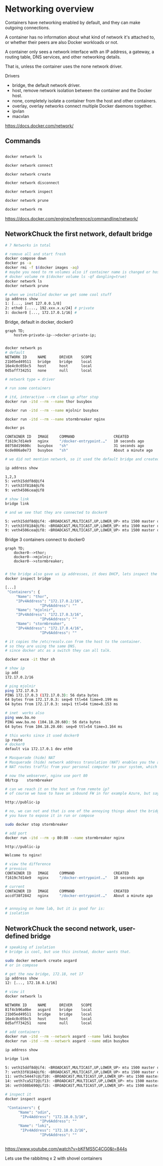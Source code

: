 # Networking overview

Containers have networking enabled by default, and they can make outgoing connections. 

A container has no information about what kind of network it's attached to, or whether their peers are also Docker workloads or not. 

A container only sees a network interface with an IP address, a gateway, a routing table, DNS services, and other networking details. 

That is, unless the container uses the none network driver.

Drivers

* bridge, the default network driver.
* host, remove network isolation between the container and the Docker host.
* none, completely isolate a container from the host and other containers.
* overlay, overlay networks connect multiple Docker daemons together.
* ipvlan
* macvlan

https://docs.docker.com/network/

## Commands

```bash

docker network ls

docker network connect

docker network create

docker network disconnect

docker network inspect

docker network prune

docker network rm

```

https://docs.docker.com/engine/reference/commandline/network/

## NetworkChuck the first network, default bridge


```bash
# 7 Networks in total

# remove all and start fresh
docker compose down
docker ps -a
docker rmi -f $(docker images -aq)
# maybe you need to rm volumes also if container name is changed or hostname
# docker volume rm $(docker volume ls -qf dangling=true)
docker network ls
docker network prune

# when we installed docker we get some cool stuff
ip address show
1: [..., inet 127.0.0.1/8]
2: etho0 [...., 192.xxx.x.x/24] # private
3: docker0 [..., 172.17.0.1/16] # 

```

Bridge, default in docker, docker0

```mermaid
graph TD;
    hostvm-private-ip-->docker-private-ip;
    
```

```bash
docker network ps
# default
NETWORK ID     NAME      DRIVER    SCOPE
21b05ed49511   bridge    bridge    local
16e4c0c05bc5   host      host      local
0d5aff734251   none      null      local

# network type = driver

# run some containers

# itd, interactive --rm clean up after stop
docker run -itd --rm --name thor busybox

docker run -itd --rm --name mjolnir busybox

docker run -itd --rm --name stormbreaker nginx

docker ps

CONTAINER ID   IMAGE     COMMAND                  CREATED              STATUS              PORTS     NAMES
f1619c7d14e9   nginx     "/docker-entrypoint.…"   10 seconds ago       Up 9 seconds        80/tcp    stormbreaker
80758d19600c   busybox   "sh"                     31 seconds ago       Up 30 seconds                 mjolnir
6cde086a0e73   busybox   "sh"                     About a minute ago   Up About a minute             thor

# we did not mention network, so it used the default bridge and created 3 new interfaces  and linked it to the bridge, like a switch.

ip address show

1,2,3
5: veth15ddf8d@if4
7: veth33f8184@if6
9: veth4506cea@if8

# show link
bridge link

# and we see that they are connected to docker0

5: veth15ddf8d@if4: <BROADCAST,MULTICAST,UP,LOWER_UP> mtu 1500 master docker0 state forwarding priority 32 cost 2
7: veth33f8184@if6: <BROADCAST,MULTICAST,UP,LOWER_UP> mtu 1500 master docker0 state forwarding priority 32 cost 2
9: veth4506cea@if8: <BROADCAST,MULTICAST,UP,LOWER_UP> mtu 1500 master docker0 state forwarding priority 32 cost 2

```

Bridge 3 containers connect to docker0

```mermaid
graph TD;
    docker0-->thor;
    docker0-->mjolnir;
    docker0-->stormbreaker;
    
```

```bash
# the bridge also gave us ip addresses, it does DHCP, lets inspect the network
docker inspect bridge

[...]
 "Containers": {
     "Name": "thor",
     "IPv4Address": "172.17.0.2/16",
                "IPv6Address": ""
     "Name": "mjolnir",
     "IPv4Address": "172.17.0.3/16",
                "IPv6Address": ""
     "Name": "stormbreaker",
     "IPv4Address": "172.17.0.4/16",
                "IPv6Address": ""

# it copies the /etc/resolv.con from the host to the container.
# so they are using the same DNS.
# since docker atc as a switch they can all talk.

docker exce -it thor sh

# show ip
ip add
172.17.0.2/16

# ping mjolnir
ping 172.17.0.3
PING 172.17.0.3 (172.17.0.3): 56 data bytes
64 bytes from 172.17.0.3: seq=0 ttl=64 time=0.199 ms
64 bytes from 172.17.0.3: seq=1 ttl=64 time=0.153 ms

# inet  works also
ping www.ba.no
PING www.ba.no (104.18.20.60): 56 data bytes
64 bytes from 104.18.20.60: seq=0 ttl=54 time=3.164 ms

# this works since it used docker0
ip route
# docker0
default via 172.17.0.1 dev eth0

# Masquerade (hide) NAT
# Masquerade (hide) network address translation (NAT) enables you the actual address of a personal computer private. 
# NAT routes traffic from your personal computer to your system, which essentially makes the system the gateway for your personal computer.

# now the webserver, nginx use port 80
80/tcp    stormbreaker

# can we reach it on the host vm from remote ip?
# of course we have to have an inbound FW in for example Azure, but say we have that and all is in place.

http://public-ip

# no, we can not and that is one of the annoying things about the bridge network.
# you have to expose it in run or compose

sudo docker stop stormbreaker

# add port
docker run -itd --rm -p 80:80 --name stormbreaker nginx

http://public-ip

Welcome to nginx!

# view the difference
# prevoius
CONTAINER ID   IMAGE     COMMAND                  CREATED              STATUS              PORTS     NAMES
f1619c7d14e9   nginx     "/docker-entrypoint.…"   10 seconds ago       Up 9 seconds        80/tcp    stormbreaker

# current
CONTAINER ID   IMAGE     COMMAND                  CREATED              STATUS              PORTS                               NAMES
accdf38f2842   nginx     "/docker-entrypoint.…"   About a minute ago   Up About a minute   0.0.0.0:80->80/tcp, :::80->80/tcp   stormbreaker


# annoying on home lab, but it is good for is:
# isolation
```


## NetworkChuck the second network, user-defined bridge

```bash
# speaking of isolation
# bridge is cool, but use this instead, docker wants that.

sudo docker network create asgard
# or in compose

# get the new bridge, 172.18, not 17
ip address show
12: [..., 172.18.0.1/16]

# view it
docker network ls

NETWORK ID     NAME      DRIVER    SCOPE
81f4cb96a0be   asgard    bridge    local
21b05ed49511   bridge    bridge    local
16e4c0c05bc5   host      host      local
0d5aff734251   none      null      local

# add containers
docker run -itd --rm --network asgard --name loki busybox
docker run -itd --rm --network asgard --name odin busybox

ip address show

bridge link

5: veth15ddf8d@if4: <BROADCAST,MULTICAST,UP,LOWER_UP> mtu 1500 master docker0 state forwarding priority 32 cost 2
7: veth33f8184@if6: <BROADCAST,MULTICAST,UP,LOWER_UP> mtu 1500 master docker0 state forwarding priority 32 cost 2
11: vethc54447c@if10: <BROADCAST,MULTICAST,UP,LOWER_UP> mtu 1500 master docker0 state forwarding priority 32 cost 2
14: veth7ca5272@if13: <BROADCAST,MULTICAST,UP,LOWER_UP> mtu 1500 master br-81f4cb96a0be state forwarding priority 32 cost 2
16: veth508b690@if15: <BROADCAST,MULTICAST,UP,LOWER_UP> mtu 1500 master br-81f4cb96a0be state forwarding priority 32 cost 2

# inspect it
docker inspect asgard

 "Containers": {
      "Name": "odin",
       "IPv4Address": "172.18.0.3/16",
                "IPv6Address": ""
      "Name": "loki",
       "IPv4Address": "172.18.0.2/16",
                "IPv6Address": ""
    

```

https://www.youtube.com/watch?v=bKFMS5C4CG0&t=844s

Lets use the rabbitmq x 2 with shovel containers